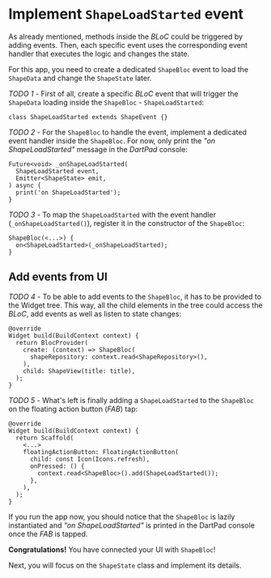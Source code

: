 # Implement `ShapeLoadStarted` event

As already mentioned, methods inside the _BLoC_ could be triggered by adding events. Then, each specific event uses the corresponding event handler that executes the logic and changes the state.

For this app, you need to create a dedicated `ShapeBloc` event to load the `ShapeData` and change the `ShapeState` later.

_TODO 1_ - First of all, create a specific _BLoC_ event that will trigger the `ShapeData` loading inside the `ShapeBloc` - `ShapeLoadStarted`:

```
class ShapeLoadStarted extends ShapeEvent {}
```

_TODO 2_ - For the `ShapeBloc` to handle the event, implement a dedicated event handler inside the `ShapeBloc`. For now, only print the _"on ShapeLoadStarted"_ message in the _DartPad_ console:

```
Future<void> _onShapeLoadStarted(
  ShapeLoadStarted event,
  Emitter<ShapeState> emit,
) async {
  print('on ShapeLoadStarted');
}
```

_TODO 3_ - To map the `ShapeLoadStarted` with the event handler (`_onShapeLoadStarted()`), register it in the constructor of the `ShapeBloc`:

```
ShapeBloc(<...>) {
  on<ShapeLoadStarted>(_onShapeLoadStarted);
}
```

## Add events from UI

_TODO 4_ - To be able to add events to the `ShapeBloc`, it has to be provided to the Widget tree. This way, all the child elements in the tree could access the _BLoC_, add events as well as listen to state changes:

```
@override
Widget build(BuildContext context) {
  return BlocProvider(
    create: (context) => ShapeBloc(
      shapeRepository: context.read<ShapeRepository>(),
    ),
    child: ShapeView(title: title),
  );
}
```

_TODO 5_ - What's left is finally adding a `ShapeLoadStarted` to the `ShapeBloc` on the floating action button (_FAB_) tap:

```
@override
Widget build(BuildContext context) {
  return Scaffold(
    <...>
    floatingActionButton: FloatingActionButton(
      child: const Icon(Icons.refresh),
      onPressed: () {
        context.read<ShapeBloc>().add(ShapeLoadStarted());
      },
    ),
  );
}
```

If you run the app now, you should notice that the `ShapeBloc` is lazily instantiated and _"on ShapeLoadStarted"_ is printed in the DartPad console once the _FAB_ is tapped.

**Congratulations!** You have connected your UI with `ShapeBloc`!

Next, you will focus on the `ShapeState` class and implement its details.
